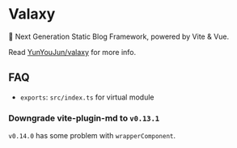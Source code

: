 # Valaxy

🌌 Next Generation Static Blog Framework, powered by Vite & Vue.

Read [YunYouJun/valaxy](https://github.com/YunYouJun/valaxy) for more info.

## FAQ

- `exports`: `src/index.ts` for virtual module

### Downgrade vite-plugin-md to `v0.13.1`

`v0.14.0` has some problem with `wrapperComponent`.
